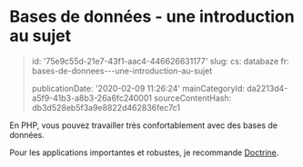 Bases de données - une introduction au sujet
============================================

> id: '75e9c55d-21e7-43f1-aac4-446626631177'
> slug:
> 	cs: databaze
> 	fr: bases-de-donnees---une-introduction-au-sujet
> 
> publicationDate: '2020-02-09 11:26:24'
> mainCategoryId: da2213d4-a5f9-41b3-a8b3-26a6fc240001
> sourceContentHash: db3d528eb5f3a9e8822d462836fec7c1

En PHP, vous pouvez travailler très confortablement avec des bases de données.

Pour les applications importantes et robustes, je recommande <a href="https://github.com/baraja-core/doctrine">Doctrine</a>.
